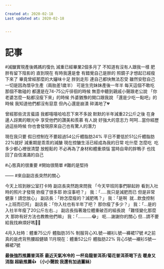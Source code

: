 ```yaml
---

Created at: 2020-02-18
Last updated at: 2020-02-18


---
```


# 記事


#減醣實現產後媽媽的復仇
減重已經畢業2個多月了
不知道有沒有人跟我一樣
肥胖有留下陰影的
直到現在 有時我還是會
有錯覺自己是胖的
照鏡子才想起已經瘦下來了
畢竟曾經那麼的大嬸味十足
胖到走形 連自己都快無法忍受
雖然安慰自己
一切是因為懷孕生產（兩胎差1歲半）
可是生完妹妹產後一年半
每天這個不敢吃 那個不敢碰的
都還是在74-75公斤徘徊的時候
無意中聽到親戚小聲跟老公說
「你老婆怎麼一點都沒瘦下來」的時候
外婆猶豫的開口跟我說
「還是少吃一點吧」的時候
我知道他們都沒有惡意
但內心還是崩潰 碎滿地了💔

曾經那些流言蜚語
我都嘻嘻哈哈忍下來不多說
默默的半年減重22公斤之後
在身邊人訝異的眼光中
享受他們的讚美和羨慕
有人說 好強大的意志力
呵呵...當你經歷過這些時候
你也會發現原來自己也有驚人的潛力

現在我只要
假日控制在不要超過54公斤體脂肪24%
平日不要低於51公斤體脂肪22%就好
減重期是乖乖的減醣
現在控醣生活已經成為我的日常
吃什麼 怎麼吃  吃多少都心裡很清楚
放輕鬆的 不必再為了身材和體重煩惱
當時自卑的胖鴨子
也找回了自信滿滿的自己

#心態真的很重要
#開始很簡單
#難的是堅持

——
#來自副店長突然的關心

今天上班到辦公室打卡時
副店長突然跑來問我
「今天早班同事們聊起妳
看到入社時的照片才發現
妳瘦了很多耶 妳沒事吧？」
我：「.....我只是減肥而已
但是非常健康！請您放心」
副店長：「妳怎麼瘦的？減肥嗎？」
我：「是啊  就...飲食控制+上班而已阿」
副店長：「你入社也有半年了吧？
那你瘦了多少？」
我：「...是的 入社半年瘦了20公斤左右..」
副店長指著幾位體重破百的組長說
「難怪變化那麼大
那妳有好方法也教教他們嘛」
我：「...........😂」
呃....謝謝你的關心
但...請不要給我找麻煩好嗎🤣🤣

4月入社時：體重75公斤 體脂肪35%
制服背心XL號—襯衫L號—褲裙17號
#之前真的是虎背熊腰超健碩
11月現在：體重52公斤 體脂肪22%
背心S號—襯衫S號—褲裙7號

**最後強烈推薦普洱茶**
**最近天氣冷冷的**
**一杯烏龍普洱茶/菊花普洱茶喝下去**
**暖身又消脂 超級推薦👍**
**（小小聲說 我還有加過薑絲）**

